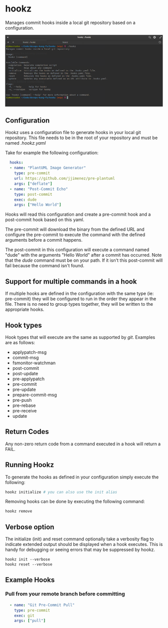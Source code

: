 # hookz

Manages commit hooks inside a local git repository based on a configuration.


![](hookz.png)

## Configuration

Hookz uses a configuration file to generate hooks in your local git repository. This file needs to be in the root of your repository and must be named *.hookz.yaml*

Take for example the following configuration:

``` yaml
  hooks:
  - name: "PlantUML Image Generator"
    type: pre-commit
    url: https://github.com/jjimenez/pre-plantuml
    args: ["deflate"]
  - name: "Post-Commit Echo"
    type: post-commit
    exec: dude
    args: ["Hello World"]

```

Hooks will read this configuration and create a pre-commit hook and a post-commit hook based on this yaml. 

The pre-commit will download the binary from the defined URL and configure the pre-commit to execute the command with the defined arguments before a commit happens.

The post-commit in this configuration will execute a command named "dude" with the arguments "Hello World" after a commit has occurred. Note that the _dude_ command must be on your path. If it isn't this post-commit will fail because the command isn't found.

## Support for multiple commands in a hook

If multiple hooks are defined in the configuration with the same type (ie: pre-commit) they will be configured to run in the order they appear in the file. There is no need to group types together, they will be written to the appropriate hooks.

## Hook types

Hook types that will execute are the same as supported by _git_. Examples are as follows:

* applypatch-msg
* commit-msg
* fsmonitor-watchman
* post-commit
* post-update
* pre-applypatch
* pre-commit
* pre-update
* prepare-commit-msg
* pre-push
* pre-rebase
* pre-receive
* update

## Return Codes

Any non-zero return code from a command executed in a hook will return a FAIL.

## Running Hookz

To generate the hooks as defined in your configuration simply execute the following:

``` bash
hookz initialize # you can also use the init alias
```

Removing hooks can be done by executing the following command:

``` bash
hookz remove
```

## Verbose option

The initialize (init) and reset command optionally take a verbosity flag to indicate extended output should be displayed when a hook executes. This is handy for debugging or seeing errors that may be suppressed by hookz.

```
hookz init --verbose
hookz reset --verbose
```
## Example Hooks

### Pull from your remote branch before committing

``` yaml
  - name: "Git Pre-Commit Pull"
    type: pre-commit
    exec: git
    args: ["pull"]
```
